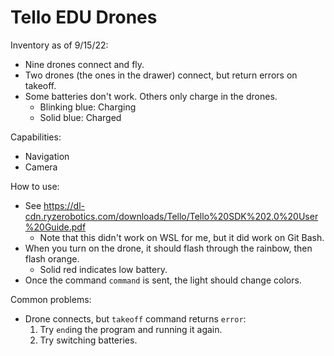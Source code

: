 # Tello EDU Drones
Inventory as of 9/15/22:
- Nine drones connect and fly.
- Two drones (the ones in the drawer) connect, but return errors on takeoff.
- Some batteries don't work. Others only charge in the drones.
    - Blinking blue: Charging
    - Solid blue: Charged


Capabilities:
- Navigation
- Camera


How to use:
- See https://dl-cdn.ryzerobotics.com/downloads/Tello/Tello%20SDK%202.0%20User%20Guide.pdf
    - Note that this didn't work on WSL for me, but it did work on Git Bash.
- When you turn on the drone, it should flash through the rainbow, then flash orange.
    - Solid red indicates low battery.
- Once the command `command` is sent, the light should change colors.

Common problems:
- Drone connects, but `takeoff` command returns `error`:
    1. Try `end`ing the program and running it again.
    2. Try switching batteries.
